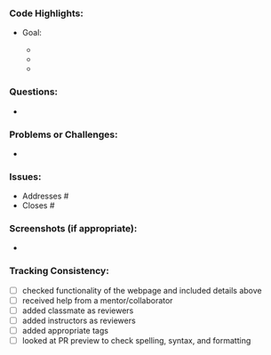 ### Code Highlights:
* Goal:

   * <notes>
   * <notes>
   * <notes>


### Questions:
*

### Problems or Challenges:
*

### Issues: 
* Addresses #
* Closes #

### Screenshots (if appropriate): 
*

### Tracking Consistency:
- [ ] checked functionality of the webpage and included details above
- [ ] received help from a mentor/collaborator
- [ ] added classmate as reviewers
- [ ] added instructors as reviewers
- [ ] added appropriate tags
- [ ] looked at PR preview to check spelling, syntax, and formatting
